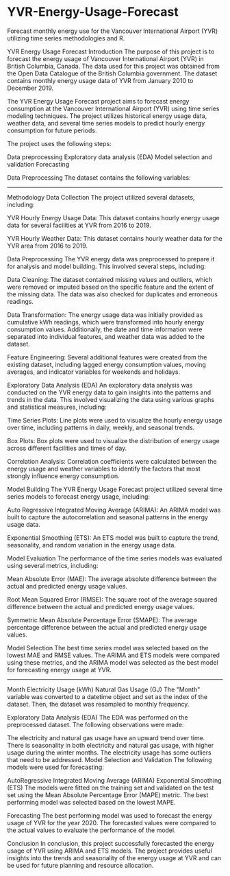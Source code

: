 # YVR-Energy-Usage-Forecast
Forecast monthly energy use for the Vancouver International Airport (YVR) utilizing time series methodologies and R.

YVR Energy Usage Forecast
Introduction
The purpose of this project is to forecast the energy usage of Vancouver International Airport (YVR) in British Columbia, Canada. The data used for this project was obtained from the Open Data Catalogue of the British Columbia government. The dataset contains monthly energy usage data of YVR from January 2010 to December 2019.

The YVR Energy Usage Forecast project aims to forecast energy consumption at the Vancouver International Airport (YVR) using time series modeling techniques. The project utilizes historical energy usage data, weather data, and several time series models to predict hourly energy consumption for future periods.

The project uses the following steps:

Data preprocessing
Exploratory data analysis (EDA)
Model selection and validation
Forecasting

Data Preprocessing
The dataset contains the following variables:

---
Methodology
Data Collection
The project utilized several datasets, including:

YVR Hourly Energy Usage Data: This dataset contains hourly energy usage data for several facilities at YVR from 2016 to 2019.

YVR Hourly Weather Data: This dataset contains hourly weather data for the YVR area from 2016 to 2019.

Data Preprocessing
The YVR energy data was preprocessed to prepare it for analysis and model building. This involved several steps, including:

Data Cleaning: The dataset contained missing values and outliers, which were removed or imputed based on the specific feature and the extent of the missing data. The data was also checked for duplicates and erroneous readings.

Data Transformation: The energy usage data was initially provided as cumulative kWh readings, which were transformed into hourly energy consumption values. Additionally, the date and time information were separated into individual features, and weather data was added to the dataset.

Feature Engineering: Several additional features were created from the existing dataset, including lagged energy consumption values, moving averages, and indicator variables for weekends and holidays.

Exploratory Data Analysis (EDA)
An exploratory data analysis was conducted on the YVR energy data to gain insights into the patterns and trends in the data. This involved visualizing the data using various graphs and statistical measures, including:

Time Series Plots: Line plots were used to visualize the hourly energy usage over time, including patterns in daily, weekly, and seasonal trends.

Box Plots: Box plots were used to visualize the distribution of energy usage across different facilities and times of day.

Correlation Analysis: Correlation coefficients were calculated between the energy usage and weather variables to identify the factors that most strongly influence energy consumption.

Model Building
The YVR Energy Usage Forecast project utilized several time series models to forecast energy usage, including:

Auto Regressive Integrated Moving Average (ARIMA): An ARIMA model was built to capture the autocorrelation and seasonal patterns in the energy usage data.

Exponential Smoothing (ETS): An ETS model was built to capture the trend, seasonality, and random variation in the energy usage data.

Model Evaluation
The performance of the time series models was evaluated using several metrics, including:

Mean Absolute Error (MAE): The average absolute difference between the actual and predicted energy usage values.

Root Mean Squared Error (RMSE): The square root of the average squared difference between the actual and predicted energy usage values.

Symmetric Mean Absolute Percentage Error (SMAPE): The average percentage difference between the actual and predicted energy usage values.

Model Selection
The best time series model was selected based on the lowest MAE and RMSE values. The ARIMA and ETS models were compared using these metrics, and the ARIMA model was selected as the best model for forecasting energy usage at YVR.


---


Month
Electricity Usage (kWh)
Natural Gas Usage (GJ)
The "Month" variable was converted to a datetime object and set as the index of the dataset. Then, the dataset was resampled to monthly frequency.

Exploratory Data Analysis (EDA)
The EDA was performed on the preprocessed dataset. The following observations were made:

The electricity and natural gas usage have an upward trend over time.
There is seasonality in both electricity and natural gas usage, with higher usage during the winter months.
The electricity usage has some outliers that need to be addressed.
Model Selection and Validation
The following models were used for forecasting:

AutoRegressive Integrated Moving Average (ARIMA)
Exponential Smoothing (ETS)
The models were fitted on the training set and validated on the test set using the Mean Absolute Percentage Error (MAPE) metric. The best performing model was selected based on the lowest MAPE.

Forecasting
The best performing model was used to forecast the energy usage of YVR for the year 2020. The forecasted values were compared to the actual values to evaluate the performance of the model.

Conclusion
In conclusion, this project successfully forecasted the energy usage of YVR using ARIMA and ETS models. The project provides useful insights into the trends and seasonality of the energy usage at YVR and can be used for future planning and resource allocation.
